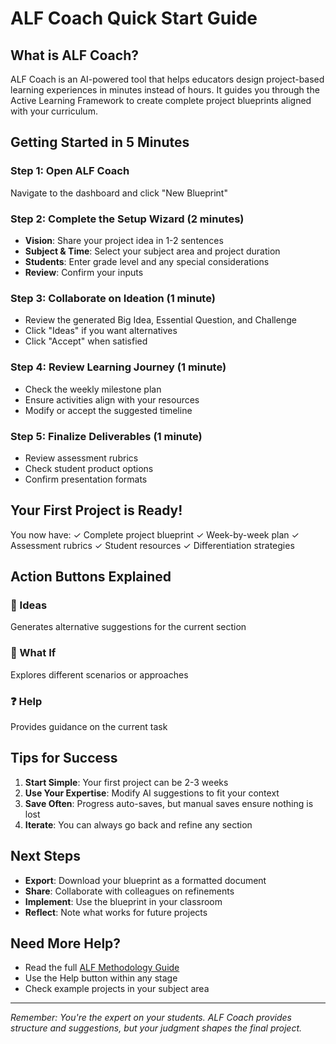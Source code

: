 # ALF Coach Quick Start Guide

## What is ALF Coach?

ALF Coach is an AI-powered tool that helps educators design project-based learning experiences in minutes instead of hours. It guides you through the Active Learning Framework to create complete project blueprints aligned with your curriculum.

## Getting Started in 5 Minutes

### Step 1: Open ALF Coach
Navigate to the dashboard and click "New Blueprint"

### Step 2: Complete the Setup Wizard (2 minutes)
- **Vision**: Share your project idea in 1-2 sentences
- **Subject & Time**: Select your subject area and project duration
- **Students**: Enter grade level and any special considerations
- **Review**: Confirm your inputs

### Step 3: Collaborate on Ideation (1 minute)
- Review the generated Big Idea, Essential Question, and Challenge
- Click "Ideas" if you want alternatives
- Click "Accept" when satisfied

### Step 4: Review Learning Journey (1 minute)
- Check the weekly milestone plan
- Ensure activities align with your resources
- Modify or accept the suggested timeline

### Step 5: Finalize Deliverables (1 minute)
- Review assessment rubrics
- Check student product options
- Confirm presentation formats

## Your First Project is Ready!

You now have:
✓ Complete project blueprint
✓ Week-by-week plan
✓ Assessment rubrics
✓ Student resources
✓ Differentiation strategies

## Action Buttons Explained

### 🎯 Ideas
Generates alternative suggestions for the current section

### 🤔 What If
Explores different scenarios or approaches

### ❓ Help
Provides guidance on the current task

## Tips for Success

1. **Start Simple**: Your first project can be 2-3 weeks
2. **Use Your Expertise**: Modify AI suggestions to fit your context
3. **Save Often**: Progress auto-saves, but manual saves ensure nothing is lost
4. **Iterate**: You can always go back and refine any section

## Next Steps

- **Export**: Download your blueprint as a formatted document
- **Share**: Collaborate with colleagues on refinements
- **Implement**: Use the blueprint in your classroom
- **Reflect**: Note what works for future projects

## Need More Help?

- Read the full [ALF Methodology Guide](./ALF_METHODOLOGY.md)
- Use the Help button within any stage
- Check example projects in your subject area

---

*Remember: You're the expert on your students. ALF Coach provides structure and suggestions, but your judgment shapes the final project.*